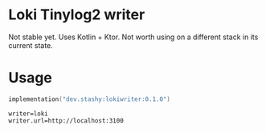 # Loki Tinylog2 writer

Not stable yet. Uses Kotlin + Ktor. Not worth using on a different stack in its current state.

# Usage

```kotlin
implementation("dev.stashy:lokiwriter:0.1.0")
```

```properties
writer=loki
writer.url=http://localhost:3100
```
